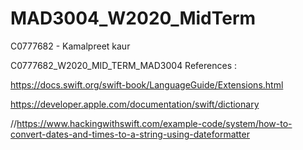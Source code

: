 # MAD3004_W2020_MidTerm

C0777682 - Kamalpreet kaur

C0777682_W2020_MID_TERM_MAD3004
References :

https://docs.swift.org/swift-book/LanguageGuide/Extensions.html

https://developer.apple.com/documentation/swift/dictionary

//https://www.hackingwithswift.com/example-code/system/how-to-convert-dates-and-times-to-a-string-using-dateformatter
